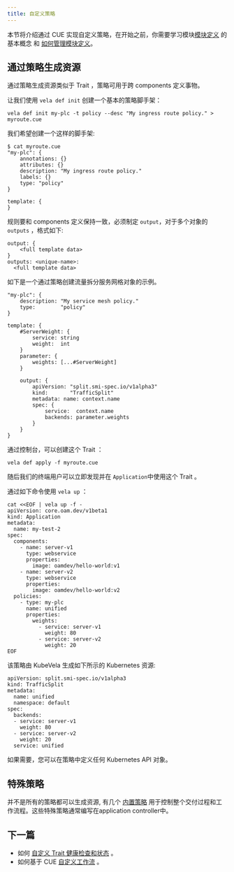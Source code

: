 ```yaml
---
title: 自定义策略
---
```


本节将介绍通过 CUE 实现自定义策略，在开始之前，你需要学习模块[模块定义](../../getting-started/definition) 的基本概念 和 [如何管理模块定义](../cue/definition-edit)。

## 通过策略生成资源

通过策略生成资源类似于 Trait ，策略可用于跨 components 定义事物。

让我们使用 `vela def init` 创建一个基本的策略脚手架：

```
vela def init my-plc -t policy --desc "My ingress route policy." > myroute.cue
```

我们希望创建一个这样的脚手架:

```
$ cat myroute.cue
"my-plc": {
	annotations: {}
	attributes: {}
	description: "My ingress route policy."
	labels: {}
	type: "policy"
}

template: {
}
```

规则要和 components 定义保持一致，必须制定 `output`，对于多个对象的 `outputs` ，格式如下:

```cue
output: {
    <full template data>
}
outputs: <unique-name>: 
  <full template data>
```

如下是一个通过策略创建流量拆分服务网格对象的示例。
```cue
"my-plc": {
	description: "My service mesh policy."
	type:        "policy"
}

template: {
	#ServerWeight: {
		service: string
		weight:  int
	}
	parameter: {
		weights: [...#ServerWeight]
	}

	output: {
		apiVersion: "split.smi-spec.io/v1alpha3"
		kind:       "TrafficSplit"
		metadata: name: context.name
		spec: {
			service:  context.name
			backends: parameter.weights
		}
	}
}
```

通过控制台，可以创建这个 Trait ：

```
vela def apply -f myroute.cue
```

随后我们的终端用户可以立即发现并在 `Application`中使用这个 Trait 。

通过如下命令使用 `vela up` ：

```shell
cat <<EOF | vela up -f -
apiVersion: core.oam.dev/v1beta1
kind: Application
metadata:
  name: my-test-2
spec:
  components:
    - name: server-v1
      type: webservice
      properties:
        image: oamdev/hello-world:v1
    - name: server-v2
      type: webservice
      properties:
        image: oamdev/hello-world:v2
  policies:
    - type: my-plc
      name: unified
      properties:
        weights:
          - service: server-v1
            weight: 80
          - service: server-v2
            weight: 20
EOF
```

该策略由 KubeVela 生成如下所示的 Kubernetes 资源:

```
apiVersion: split.smi-spec.io/v1alpha3
kind: TrafficSplit
metadata:
  name: unified
  namespace: default
spec:
  backends:
  - service: server-v1
    weight: 80
  - service: server-v2
    weight: 20
  service: unified
```

如果需要，您可以在策略中定义任何 Kubernetes API 对象。

## 特殊策略

并不是所有的策略都可以生成资源, 有几个 [内置策略](../../end-user/policies/references) 用于控制整个交付过程和工作流程。这些特殊策略通常编写在application controller中。

## 下一篇

* 如何 [自定义 Trait 健康检查和状态](../traits/status) 。
* 如何基于 CUE [自定义工作流](../workflow/workflow) 。